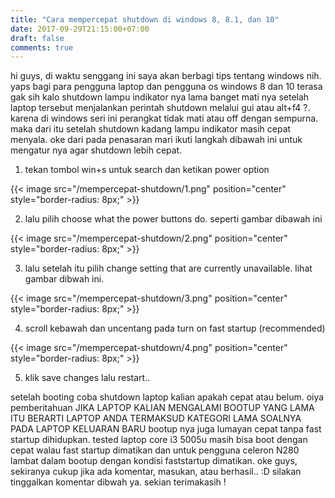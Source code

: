 ```yaml
---
title: "Cara mempercepat shutdown di windows 8, 8.1, dan 10"
date: 2017-09-29T21:15:00+07:00
draft: false
comments: true
---
```


hi guys, di waktu senggang ini saya akan berbagi tips tentang windows nih. yaps bagi para pengguna laptop dan pengguna os windows 8 dan 10 terasa gak sih kalo shutdown lampu indikator nya lama banget mati nya setelah laptop tersebut menjalankan perintah shutdown melalui gui atau alt+f4 ?. karena di windows seri ini perangkat tidak mati atau off dengan sempurna. maka dari itu setelah shutdown kadang lampu indikator masih cepat menyala. oke dari pada penasaran mari ikuti langkah dibawah ini untuk mengatur nya agar shutdown lebih cepat.

1. tekan tombol win+s untuk search dan ketikan power option

{{< image src="/mempercepat-shutdown/1.png" position="center" style="border-radius: 8px;" >}}

2. lalu pilih choose what the power buttons do. seperti gambar dibawah ini

{{< image src="/mempercepat-shutdown/2.png" position="center" style="border-radius: 8px;" >}}

3. lalu setelah itu pilih change setting that are currently unavailable. lihat gambar dibwah ini.

{{< image src="/mempercepat-shutdown/3.png" position="center" style="border-radius: 8px;" >}}

4. scroll kebawah dan uncentang pada turn on fast startup (recommended)

{{< image src="/mempercepat-shutdown/4.png" position="center" style="border-radius: 8px;" >}}

5. klik save changes lalu restart..


setelah booting coba shutdown laptop kalian apakah cepat atau belum. oiya pemberitahuan JIKA LAPTOP KALIAN MENGALAMI BOOTUP YANG LAMA ITU BERARTI LAPTOP ANDA TERMAKSUD KATEGORI LAMA SOALNYA PADA LAPTOP KELUARAN BARU bootup nya juga lumayan cepat tanpa fast startup dihidupkan. tested laptop core i3 5005u masih bisa boot dengan cepat walau fast startup dimatikan dan untuk pengguna celeron N280 lambat dalam bootup dengan kondisi faststartup dimatikan. oke guys, sekiranya cukup jika ada komentar, masukan, atau berhasil.. :D silakan tinggalkan komentar dibwah ya. sekian terimakasih ! 
